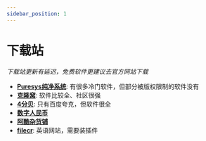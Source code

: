 ```yaml
---
sidebar_position: 1
---
```


# 下载站

*下载站更新有延迟，免费软件更建议去官方网站下载*

- **[Puresys纯净系统](https://www.puresys.net/)**: 有很多冷门软件，但部分被版权限制的软件没有
- **[克隆窝](https://www.uy5.net/)**: 软件比较全、社区很强
- **[4分贝](https://4fb.cn/)**: 只有百度夸克，但软件很全
- **[数字人民币](https://www.itrmb.com/)**
- **[阿酷杂货铺](https://www.coolexe.com/)**
- **[filecr](https://filecr.com/)**: 英语网站，需要装插件